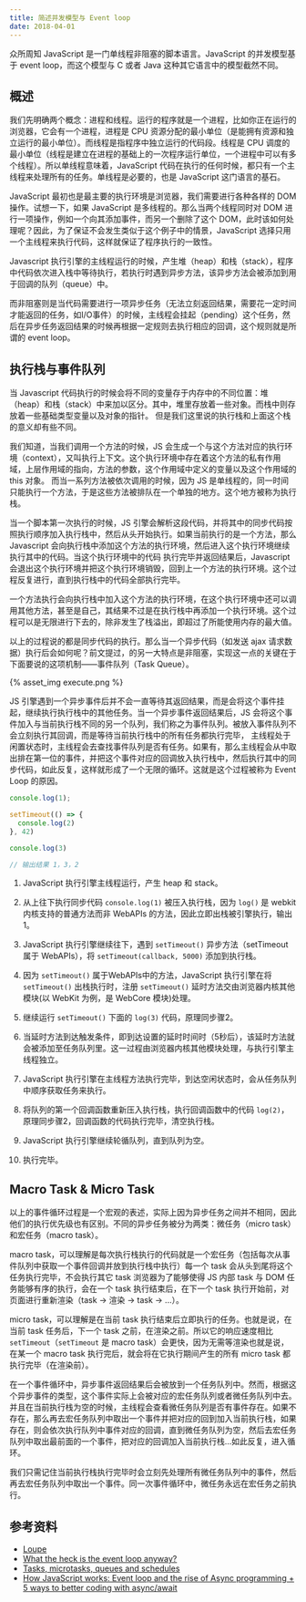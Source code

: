 ```yaml
---
title: 简述并发模型与 Event loop
date: 2018-04-01
---
```


众所周知 JavaScript 是一门单线程非阻塞的脚本语言。JavaScript 的并发模型基于 event loop，而这个模型与 C 或者 Java 这种其它语言中的模型截然不同。

## 概述

我们先明确两个概念：进程和线程。运行的程序就是一个进程，比如你正在运行的浏览器，它会有一个进程，进程是 CPU 资源分配的最小单位（是能拥有资源和独立运行的最小单位）。而线程是指程序中独立运行的代码段。线程是 CPU 调度的最小单位（线程是建立在进程的基础上的一次程序运行单位，一个进程中可以有多个线程）。所以单线程意味着，JavaScript 代码在执行的任何时候，都只有一个主线程来处理所有的任务。单线程是必要的，也是 JavaScript 这门语言的基石。

JavaScript 最初也是最主要的执行环境是浏览器，我们需要进行各种各样的 DOM 操作。试想一下，如果 JavaScript 是多线程的。那么当两个线程同时对 DOM 进行一项操作，例如一个向其添加事件，而另一个删除了这个 DOM，此时该如何处理呢？因此，为了保证不会发生类似于这个例子中的情景，JavaScript 选择只用一个主线程来执行代码，这样就保证了程序执行的一致性。

Javascript 执行引擎的主线程运行的时候，产生堆（heap）和栈（stack），程序中代码依次进入栈中等待执行，若执行时遇到异步方法，该异步方法会被添加到用于回调的队列（queue）中。

而非阻塞则是当代码需要进行一项异步任务（无法立刻返回结果，需要花一定时间才能返回的任务，如I/O事件）的时候，主线程会挂起（pending）这个任务，然后在异步任务返回结果的时候再根据一定规则去执行相应的回调，这个规则就是所谓的 event loop。

## 执行栈与事件队列

当 Javascript 代码执行的时候会将不同的变量存于内存中的不同位置：堆（heap）和栈（stack）中来加以区分。其中，堆里存放着一些对象。而栈中则存放着一些基础类型变量以及对象的指针。 但是我们这里说的执行栈和上面这个栈的意义却有些不同。

我们知道，当我们调用一个方法的时候，JS 会生成一个与这个方法对应的执行环境（context），又叫执行上下文。这个执行环境中存在着这个方法的私有作用域，上层作用域的指向，方法的参数，这个作用域中定义的变量以及这个作用域的 this 对象。 而当一系列方法被依次调用的时候，因为 JS 是单线程的，同一时间只能执行一个方法，于是这些方法被排队在一个单独的地方。这个地方被称为执行栈。

当一个脚本第一次执行的时候，JS 引擎会解析这段代码，并将其中的同步代码按照执行顺序加入执行栈中，然后从头开始执行。如果当前执行的是一个方法，那么 Javascript 会向执行栈中添加这个方法的执行环境，然后进入这个执行环境继续执行其中的代码。当这个执行环境中的代码 执行完毕并返回结果后，Javascript 会退出这个执行环境并把这个执行环境销毁，回到上一个方法的执行环境。这个过程反复进行，直到执行栈中的代码全部执行完毕。

一个方法执行会向执行栈中加入这个方法的执行环境，在这个执行环境中还可以调用其他方法，甚至是自己，其结果不过是在执行栈中再添加一个执行环境。这个过程可以是无限进行下去的，除非发生了栈溢出，即超过了所能使用内存的最大值。

以上的过程说的都是同步代码的执行。那么当一个异步代码（如发送 ajax 请求数据）执行后会如何呢？前文提过，的另一大特点是非阻塞，实现这一点的关键在于下面要说的这项机制——事件队列（Task Queue）。

{% asset_img execute.png %}

JS 引擎遇到一个异步事件后并不会一直等待其返回结果，而是会将这个事件挂起，继续执行执行栈中的其他任务。当一个异步事件返回结果后，JS 会将这个事件加入与当前执行栈不同的另一个队列，我们称之为事件队列。被放入事件队列不会立刻执行其回调，而是等待当前执行栈中的所有任务都执行完毕， 主线程处于闲置状态时，主线程会去查找事件队列是否有任务。如果有，那么主线程会从中取出排在第一位的事件，并把这个事件对应的回调放入执行栈中，然后执行其中的同步代码，如此反复，这样就形成了一个无限的循环。这就是这个过程被称为 Event Loop 的原因。

```js
console.log(1);

setTimeout(() => {
  console.log(2)
}, 42)

console.log(3)

// 输出结果 1，3，2
```

1. JavaScript 执行引擎主线程运行，产生 heap 和 stack。

2. 从上往下执行同步代码 `console.log(1)` 被压入执行栈，因为 `log()` 是 webkit 内核支持的普通方法而非 WebAPIs 的方法，因此立即出栈被引擎执行，输出1。

3. JavaScript 执行引擎继续往下，遇到 `setTimeout()` 异步方法（setTimeout 属于 WebAPIs），将 `setTimeout(callback, 5000)` 添加到执行栈。

4. 因为 `setTimeout()` 属于WebAPIs中的方法，JavaScript 执行引擎在将 `setTimeout()` 出栈执行时，注册 `setTimeout()` 延时方法交由浏览器内核其他模块(以 WebKit 为例，是 WebCore 模块)处理。

5. 继续运行 `setTimeout()` 下面的 `log(3)` 代码，原理同步骤2。

6. 当延时方法到达触发条件，即到达设置的延时时间时（5秒后），该延时方法就会被添加至任务队列里。这一过程由浏览器内核其他模块处理，与执行引擎主线程独立。

7. JavaScript 执行引擎在主线程方法执行完毕，到达空闲状态时，会从任务队列中顺序获取任务来执行。

8. 将队列的第一个回调函数重新压入执行栈，执行回调函数中的代码 `log(2)`，原理同步骤2，回调函数的代码执行完毕，清空执行栈。

9. JavaScript 执行引擎继续轮循队列，直到队列为空。

10. 执行完毕。

## Macro Task & Micro Task

以上的事件循环过程是一个宏观的表述，实际上因为异步任务之间并不相同，因此他们的执行优先级也有区别。不同的异步任务被分为两类：微任务（micro task）和宏任务（macro task）。

macro task，可以理解是每次执行栈执行的代码就是一个宏任务（包括每次从事件队列中获取一个事件回调并放到执行栈中执行）每一个 task 会从头到尾将这个任务执行完毕，不会执行其它 task 浏览器为了能够使得 JS 内部 task 与 DOM 任务能够有序的执行，会在一个 task 执行结束后，在下一个 task 执行开始前，对页面进行重新渲染（task -> 渲染 -> task -> ...）。

micro task，可以理解是在当前 task 执行结束后立即执行的任务。也就是说，在当前 task 任务后，下一个 task 之前，在渲染之前。所以它的响应速度相比 `setTimeout`（`setTimeout` 是 macro task）会更快，因为无需等渲染也就是说，在某一个 macro task 执行完后，就会将在它执行期间产生的所有 micro task 都执行完毕（在渲染前）。

在一个事件循环中，异步事件返回结果后会被放到一个任务队列中。然而，根据这个异步事件的类型，这个事件实际上会被对应的宏任务队列或者微任务队列中去。并且在当前执行栈为空的时候，主线程会查看微任务队列是否有事件存在。如果不存在，那么再去宏任务队列中取出一个事件并把对应的回到加入当前执行栈，如果存在，则会依次执行队列中事件对应的回调，直到微任务队列为空，然后去宏任务队列中取出最前面的一个事件，把对应的回调加入当前执行栈...如此反复，进入循环。

我们只需记住当前执行栈执行完毕时会立刻先处理所有微任务队列中的事件，然后再去宏任务队列中取出一个事件。同一次事件循环中，微任务永远在宏任务之前执行。

## 参考资料

- [Loupe](http://latentflip.com/loupe/)
- [What the heck is the event loop anyway?](https://www.youtube.com/watch?v=8aGhZQkoFbQ)
- [Tasks, microtasks, queues and schedules](https://jakearchibald.com/2015/tasks-microtasks-queues-and-schedules)
- [How JavaScript works: Event loop and the rise of Async programming + 5 ways to better coding with async/await](https://blog.sessionstack.com/how-javascript-works-event-loop-and-the-rise-of-async-programming-5-ways-to-better-coding-with-2f077c4438b5)

